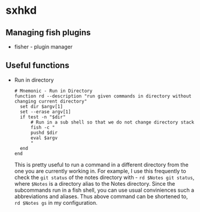 # sxhkd

## Managing fish plugins

- fisher - plugin manager

## Useful functions

- Run in directory

  ```fish
  # Mnemonic - Run in Directory
  function rd --description "run given commands in directory without changing current directory"
  	set dir $argv[1]
  	set --erase argv[1]
  	if test -n "$dir"
  		# Run in a sub shell so that we do not change directory stack
  		fish -c "
  		pushd $dir
  		eval $argv
  		"
  	end
  end
  ```
  
  This is pretty useful to run a command in a different directory from the one
  you are currently working in. For example, I use this frequently to check the
  `git status` of the notes directory with - `rd $Notes git status`, where
  `$Notes` is a directory alias to the Notes directory. Since the subcommands
  run in a fish shell, you can use usual conviniences such a abbreviations and
  aliases. Thus above command can be shortened to, `rd $Notes gs` in my
  configuration.
  
